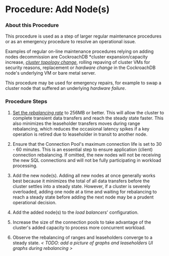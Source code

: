 # Procedure:  Add Node(s)

### About this Procedure

This procedure is used as a step of larger regular maintenance procedures or as an emergency procedure to resolve an operational issue.

Examples of regular on-line maintenance procedures relying on adding nodes decommission are CockroachDB *cluster expansion/capacity increase, [*cluster topology change*](./cluster-region-migrate.md), rolling repaving of cluster VMs for security reasons, replacement or *hardware change* in the CockroachDB node's underlying VM or bare metal server.

This procedure may be used for emergency repairs, for example to swap a cluster node that suffered an underlying *hardware failure*. 



### Procedure Steps

1. [Set the *rebalancing rate*](./change-rebalancing-rate.md) to 256MB or better. This will allow the cluster to complete transient data transfers and reach the steady state faster. This also minimizes the leaseholder transfers moves during range rebalancing, which reduces the occasional latency spikes if a key operation is retired due to leaseholder in transit to another node.  

   

2. Ensure that the Connection Pool's maximum connection life is set to 30 - 60 minutes. This is an essential step to ensure application (client) connection rebalancing. If omitted, the new nodes will not be receiving the new SQL connections and will not be fully participating in workload processing.

   

3. Add the new node(s). Adding all new nodes at once generally works best because it minimizes the total of all data transfers before the cluster settles into a steady state. However, if a cluster is severely overloaded, adding one node at a time and waiting for rebalancing to reach a steady state before adding the next node may be a prudent operational decision.

   

4. Add the added node(s) to the *load balancers*' configuration.

   

5. Increase the size of the connection pools to take advantage of the cluster's added capacity to process more concurrent workload.

   

6. Observe the rebalancing of ranges and leaseholders converge to a steady state.
   *< TODO: add a picture of graphs and leaseholders UI graphs during rebalancing >*

